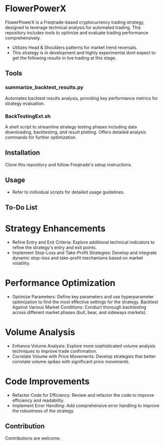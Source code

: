 # FlowerPowerX

FlowerPowerX is a Freqtrade-based cryptocurrency trading strategy, designed to leverage technical analysis for automated trading. This repository includes tools to optimize and evaluate trading performance comprehensively.

* Utilizes Head & Shoulders patterns for market trend reversals.
* This strategy is in development and highly experimental dont expect to get the following results in live trading at this stage.

## Tools

### summarize_backtest_results.py

Automates backtest results analysis, providing key performance metrics for strategy evaluation.

### BackTestingExt.sh

A shell script to streamline strategy testing phases including data downloading, backtesting, and result plotting. Offers detailed analysis commands for further optimization.

## Installation

Clone this repository and follow Freqtrade's setup instructions.

## Usage

* Refer to individual scripts for detailed usage guidelines.

## To-Do List

# Strategy Enhancements

* Refine Entry and Exit Criteria: Explore additional technical indicators to refine the strategy's entry and exit points.
* Implement Stop-Loss and Take-Profit Strategies: Develop and integrate dynamic stop-loss and take-profit mechanisms based on market volatility.

# Performance Optimization

* Optimize Parameters: Define key parameters and use hyperparameter optimization to find the most effective settings for the strategy.
Backtest Against Various Market Conditions: Conduct thorough backtesting across different market phases (bull, bear, and sideways markets).

# Volume Analysis

* Enhance Volume Analysis: Explore more sophisticated volume analysis techniques to improve trade confirmation.
* Correlate Volume with Price Movements: Develop strategies that better correlate volume spikes with significant price movements.

# Code Improvements

* Refactor Code for Efficiency: Review and refactor the code to improve efficiency and readability.
* Implement Error Handling: Add comprehensive error handling to improve the robustness of the strategy.

## Contribution

Contributions are welcome.

